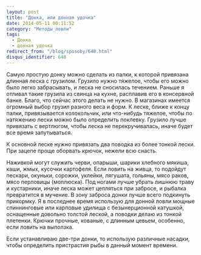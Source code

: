 ```yaml
---
layout: post
title: "Донка, или донная удочка"
date: 2014-05-11 00:11:52
category: "Методы_ловли"
tags:
  - Донка
  - донная удочка
redirect_from: "/blog/sposoby/648.html"
disqus_identifier: 648
---
```

Самую простую донку можно сделать из палки, к которой привязана длинная
леска с грузилом. Грузило нужно тяжелое, чтобы его можно было легко
забрасывать, и леска не сносилась течением. Раньше я отливал такие
грузила из свинца на кухне, расплавив его в консервной банке. Благо, что
сейчас этого делать не нужно. В магазинах имеется огромный выбор грузил
разного веса и форм. К леске, ближе к концу палки, привязывается
колокольчик, или что-нибудь тяжелое, чтобы по натяжению лески можно было
определить поклевку. Грузило лучше привязать с вертлюгом, чтобы леска не
перекручивалась, иначе будет все время запутываться.

К основной леске нужно привязать два поводка из более тонкой лески. При
зацепе проще оборвать крючок, нежели всю снасть.

Наживкой могут служить черви, опарыши, шарики хлебного мякиша, каши,
жмых, кусочки картофеля. Если ловить на живца, то подойдут пескари,
окуньки, сорожки, уклейки, лягушата, гольяны, мясо раков, мясо перловицы
(моллюска). Под ногами лучше убрать лишнюю траву и кустарники, иначе
леска может цепляться при забросе, и рыбалка превратится в мучение. В
зону заброса донки лучше всего подкинуть прикормку. Я в последнее время
использую для донной ловли мощные спиннинговые или карповые удилища с
безынерционной катушкой, оснащенные довольно толстой леской, а поводки
делаю из тонкой плетенки. Крючки прочные, кованые, с длинным цевьем,
особенно, если ловить на выползка.

Если устанавливаю две-три донки, то использую различные насадки, чтобы
определить пристрастия рыбы в данный момент времени.
